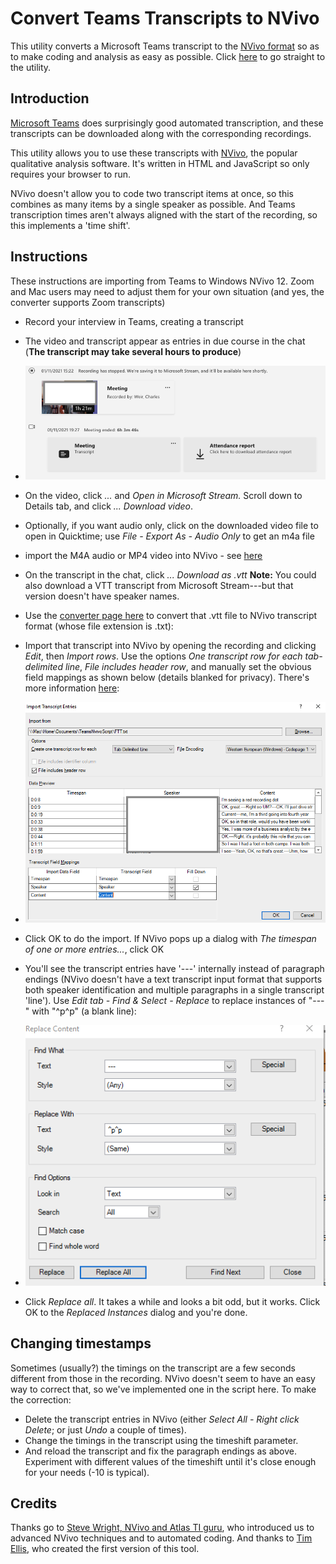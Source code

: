 # Convert Teams Transcripts to NVivo

This utility converts a Microsoft Teams transcript to the [NVivo format](https://help-nv.qsrinternational.com/12/win/v12.1.108-d3ea61/Content/files/import-audio-video-transcripts.htm) so as to make coding and analysis as easy as possible. Click [here](converter.html) to go straight to the utility.

## Introduction

[Microsoft Teams](https://twitter.com/MicrosoftTeams) does surprisingly good automated transcription, and these transcripts can be downloaded along with the corresponding recordings. 

This utility allows you to use these transcripts with [NVivo](https://www.qsrinternational.com/nvivo-qualitative-data-analysis-software/home), the popular qualitative analysis software. It's written in HTML and JavaScript so only requires your browser to run.

 NVivo doesn't allow you to code two transcript items at once, so this combines as many items by a single speaker as possible. And Teams transcription times aren't always aligned with the start of the recording, so this implements a 'time shift'.

## Instructions

These instructions are importing from Teams to Windows NVivo 12. Zoom and Mac users may need to adjust them for your own situation (and yes, the converter supports Zoom transcripts)

* Record your interview in Teams, creating a transcript 
* The video and transcript appear as entries in due course in the chat (**The transcript may take several hours to produce**)
* <img src="images/TeamsChat.png">
* On the video, click *...* and *Open in Microsoft Stream.* Scroll down to Details tab, and click *... Download video*.
* Optionally, if you want audio only, click on the downloaded video file to open in Quicktime; use *File - Export As - Audio Only* to get an m4a file
* import the M4A audio or MP4 video into NVivo - see [here](https://help-nv.qsrinternational.com/12/win/v12.1.108-d3ea61/Content/files/audio-and-videos.htm)

* On the transcript in the chat, click *... Download as .vtt* **Note:** You could also download a VTT transcript from Microsoft Stream---but that version doesn't have speaker names.  

* Use the [converter page here](converter.html) to convert that .vtt file to NVivo transcript format (whose file extension is .txt):
    
* Import that transcript into NVivo by opening the recording and clicking *Edit*, then *Import rows*. Use the options *One transcript row for each tab-delimited line*, *File includes header row*, and manually set the obvious field mappings as shown below (details blanked for privacy). There's more information [here](https://help-nv.qsrinternational.com/12/win/v12.1.108-d3ea61/Content/files/import-audio-video-transcripts.htm#Import_a_transcript):

* <img src="images/NVivoImport.png">

* Click OK to do the import. If NVivo pops up a dialog with *The timespan of one or more entries...*, click OK

* You'll see the transcript entries have '---' internally instead of paragraph endings (NVivo doesn't have a text transcript input format that supports both speaker identification and multiple paragraphs in a single transcript 'line'). Use *Edit tab - Find & Select - Replace* to replace instances of "---" with "^p^p" (a blank line): 

* <img src="images/NVivoReplace.png">

* Click *Replace all*. It takes a while and looks a bit odd, but it works. Click OK to the *Replaced Instances* dialog and you're done. 

## Changing timestamps

Sometimes (usually?) the timings on the transcript are a few seconds different from those in the recording. NVivo doesn't seem to have an easy way to correct that, so we've implemented one in the script here. To make the correction:

* Delete the transcript entries in NVivo (either *Select All - Right click Delete*; or just *Undo* a couple of times).
* Change the timings in the transcript using the timeshift parameter. 
* And reload the transcript and fix the paragraph endings as above. Experiment with different values of the timeshift until it's close enough for your needs (-10 is typical).

## Credits

Thanks go to [Steve Wright, NVivo and Atlas TI guru](https://caqdasblog.wordpress.com/), who introduced us to advanced NVivo techniques and to automated coding. And thanks to [Tim Ellis](https://github.com/TimEllis), who created the first version of this tool.
